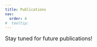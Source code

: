 ```yaml
---
title: Publications
nav:
  order: 4
#  tooltip: 
---
```


<p style="font-size: 18px;"> Stay tuned for future publications! </p>


<!-- # {% include icon.html icon="fa-solid fa-feather-pointed" %}Blog

Lorem ipsum dolor sit amet, consectetur adipiscing elit, sed do eiusmod tempor incididunt ut labore et dolore magna aliqua.
Ut enim ad minim veniam, quis nostrud exercitation ullamco laboris nisi ut aliquip ex ea commodo consequat. -->

<!-- {% include section.html %}

{% include search-box.html %}
 
{% include tags.html tags=site.tags %} 

{% include search-info.html %}

{% include list.html data="posts" component="post-excerpt" %} -->

<!-- {% capture text %}

<p style="text-align: center;">A new study demonstrates, for the first time, that “social robots” used in support sessions held in pediatric units at hospitals can lead to more positive emotions in sick children.</p>


{%
  include button.html
  link="https://news.mit.edu/2019/social-robots-benefit-sick-children-0626#:~:text=A%20new%20study%20demonstrates%2C%20for,positive%20emotions%20in%20sick%20children.&text=But%20results%20also%20indicated%20that,experienced%20more%20positive%20emotions%20overall."
  text="Read the news"
  icon="fa-solid fa-arrow-right"
  flip=true
  style="bare"
%}

{% endcapture %}

{%
  include feature.html
  image="images/news/news_1.jpg"
  link="https://news.mit.edu/2019/social-robots-benefit-sick-children-0626#:~:text=A%20new%20study%20demonstrates%2C%20for,positive%20emotions%20in%20sick%20children.&text=But%20results%20also%20indicated%20that,experienced%20more%20positive%20emotions%20overall."
  title="Study: Social robots can benefit hospitalized children"
  text=text
%} -->